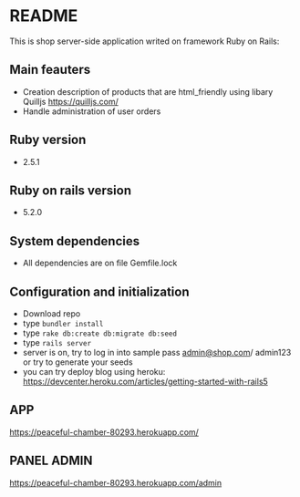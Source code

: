 # README

This is shop server-side application writed on framework Ruby on Rails:
## Main feauters
* Creation description of products that are html_friendly using libary Quilljs https://quilljs.com/
* Handle administration of user orders

## Ruby version
* 2.5.1

## Ruby on rails version
* 5.2.0

## System dependencies
* All dependencies are on file Gemfile.lock

## Configuration and initialization
* Download repo
* type `bundler install`
* type `rake db:create db:migrate db:seed`
* type `rails server`
* server is on, try to log in into sample pass admin@shop.com/ admin123 or try to generate your seeds
* you can try deploy blog using heroku: https://devcenter.heroku.com/articles/getting-started-with-rails5

## APP
https://peaceful-chamber-80293.herokuapp.com/

## PANEL ADMIN
https://peaceful-chamber-80293.herokuapp.com/admin
